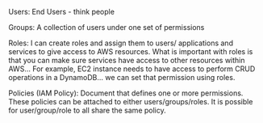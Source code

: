 Users: End Users - think people

Groups: A collection of users under one set of permissions

Roles: I can create roles and assign them to users/ applications and services to give access to AWS resources. What is important with roles is that you can make sure services have access to other resources within AWS... For example, EC2 instance needs to have access to perform CRUD operations in a DynamoDB... we can set that permission using roles.

Policies (IAM Policy): Document that defines one or more permissions. These policies can be attached to either users/groups/roles. It is possible for user/group/role to all share the same policy.
